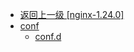 - [返回上一级 [nginx-1.24.0]](page/服务部署/Nginx/模板/nginx-1.24.0/)
- [conf](page/服务部署/Nginx/模板/nginx-1.24.0/conf/)
  - [conf.d](page/服务部署/Nginx/模板/nginx-1.24.0/conf/conf.d/)
